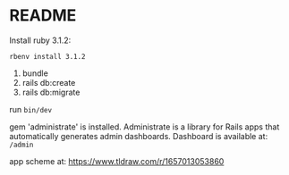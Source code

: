 # README
Install ruby 3.1.2:

`rbenv install 3.1.2`

1. bundle
2. rails db:create
3. rails db:migrate

run `bin/dev`

gem 'administrate' is installed.
Administrate is a library for Rails apps that automatically generates admin dashboards.
Dashboard is available at: `/admin`

app scheme at: https://www.tldraw.com/r/1657013053860